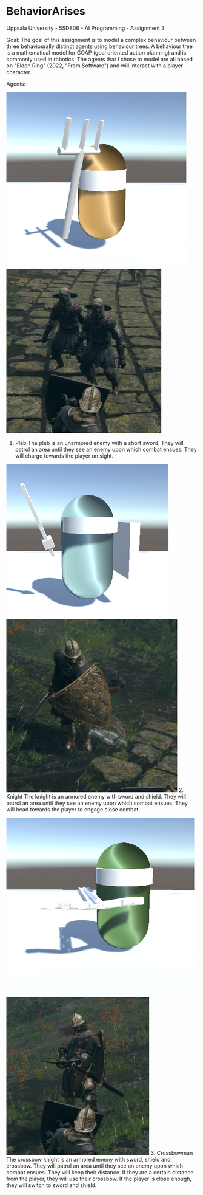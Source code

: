 # BehaviorArises
Uppsala University - 5SD806 - AI Programming - Assignment 3

Goal: 
The goal of this assignment is to model a complex behaviour between three behaviourally distinct agents using behaviour trees.
A behaviour tree is a mathematical model for GOAP (goal oriented action planning) and is commonly used in robotics.
The agents that I chose to model are all based on "Elden Ring" (2022, "From Software") and will interact with a player character.

Agents: 

![Pleb Image](/readme/Pleb.PNG?raw=true "Pleb")
![Pleb (Elden Ring) Image](/readme/Pleb_ER.PNG?raw=true "Pleb")
1. Pleb
The pleb is an unarmored enemy with a short sword.
They will patrol an area until they see an enemy upon which combat ensues.
They will charge towards the player on sight.

![Knight Image](/readme/Knight.PNG?raw=true "Knight")
![Knight (Elden Ring) Image](/readme/Knight_ER.PNG?raw=true "Knight")
2. Knight
The knight is an armored enemy with sword and shield. 
They will patrol an area until they see an enemy upon which combat ensues.
They will head towards the player to engage close combat.

![Crossbowman Image](/readme/Crossbowman.PNG?raw=true "Crossbowman")
![Crossbowman (Elden Ring) Image](/readme/Crossbowman_ER.PNG?raw=true "Crossbowman")
3. Crossbowman
The crossbow knight is an armored enemy with sword, shield and crossbow.
They will patrol an area until they see an enemy upon which combat ensues.
They will keep their distance.
If they are a certain distance from the player, they will use their crossbow.
If the player is close enough, they will switch to sword and shield.

